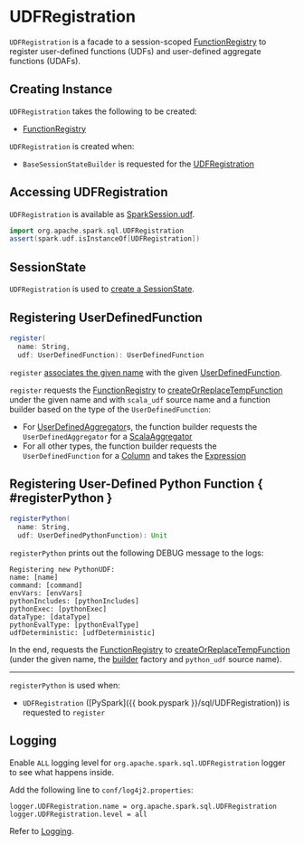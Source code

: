 # UDFRegistration

`UDFRegistration` is a facade to a session-scoped [FunctionRegistry](#functionRegistry) to register user-defined functions (UDFs) and user-defined aggregate functions (UDAFs).

## Creating Instance

`UDFRegistration` takes the following to be created:

* <span id="functionRegistry"> [FunctionRegistry](../FunctionRegistry.md)

`UDFRegistration` is created when:

* `BaseSessionStateBuilder` is requested for the [UDFRegistration](../BaseSessionStateBuilder.md#udfRegistration)

## Accessing UDFRegistration

`UDFRegistration` is available as [SparkSession.udf](../SparkSession.md#udf).

```scala
import org.apache.spark.sql.UDFRegistration
assert(spark.udf.isInstanceOf[UDFRegistration])
```

## <span id="SessionState"> SessionState

`UDFRegistration` is used to [create a SessionState](../SessionState.md#UDFRegistration).

## <span id="register"> Registering UserDefinedFunction

```scala
register(
  name: String,
  udf: UserDefinedFunction): UserDefinedFunction
```

`register` [associates the given name](../expressions/UserDefinedFunction.md#withName) with the given [UserDefinedFunction](../expressions/UserDefinedFunction.md).

`register` requests the [FunctionRegistry](#functionRegistry) to [createOrReplaceTempFunction](../FunctionRegistryBase.md#createOrReplaceTempFunction) under the given name and with `scala_udf` source name and a function builder based on the type of the `UserDefinedFunction`:

* For [UserDefinedAggregator](../expressions/UserDefinedAggregator.md)s, the function builder requests the `UserDefinedAggregator` for a [ScalaAggregator](../expressions/UserDefinedAggregator.md#scalaAggregator)
* For all other types, the function builder requests the `UserDefinedFunction` for a [Column](../expressions/UserDefinedFunction.md#apply) and takes the [Expression](../Column.md#expr)

## Registering User-Defined Python Function { #registerPython }

```scala
registerPython(
  name: String,
  udf: UserDefinedPythonFunction): Unit
```

`registerPython` prints out the following DEBUG message to the logs:

```text
Registering new PythonUDF:
name: [name]
command: [command]
envVars: [envVars]
pythonIncludes: [pythonIncludes]
pythonExec: [pythonExec]
dataType: [dataType]
pythonEvalType: [pythonEvalType]
udfDeterministic: [udfDeterministic]
```

In the end, requests the [FunctionRegistry](#functionRegistry) to [createOrReplaceTempFunction](../FunctionRegistryBase.md#createOrReplaceTempFunction) (under the given name, the [builder](UserDefinedPythonFunction.md#builder) factory and `python_udf` source name).

---

`registerPython` is used when:

* `UDFRegistration` ([PySpark]({{ book.pyspark }}/sql/UDFRegistration)) is requested to `register`

## Logging

Enable `ALL` logging level for `org.apache.spark.sql.UDFRegistration` logger to see what happens inside.

Add the following line to `conf/log4j2.properties`:

```text
logger.UDFRegistration.name = org.apache.spark.sql.UDFRegistration
logger.UDFRegistration.level = all
```

Refer to [Logging](../spark-logging.md).
